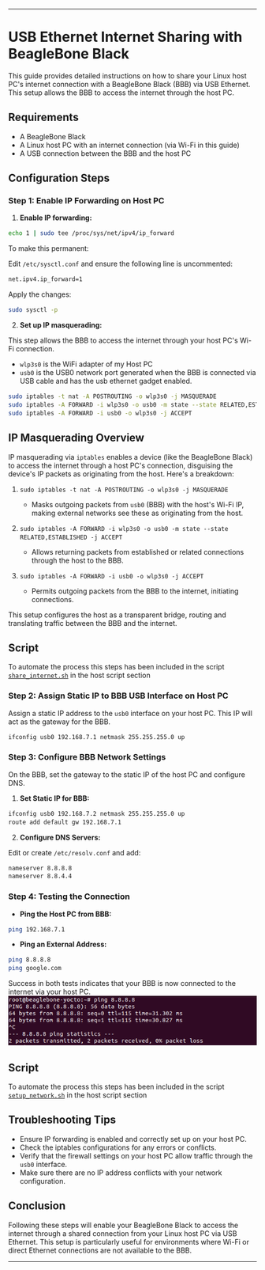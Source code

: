 
---

# USB Ethernet Internet Sharing with BeagleBone Black

This guide provides detailed instructions on how to share your Linux host PC's internet connection with a BeagleBone Black (BBB) via USB Ethernet. This setup allows the BBB to access the internet through the host PC.

## Requirements

- A BeagleBone Black
- A Linux host PC with an internet connection (via Wi-Fi in this guide)
- A USB connection between the BBB and the host PC

## Configuration Steps

### Step 1: Enable IP Forwarding on Host PC

1. **Enable IP forwarding:**

```bash
echo 1 | sudo tee /proc/sys/net/ipv4/ip_forward
```

To make this permanent:

Edit `/etc/sysctl.conf` and ensure the following line is uncommented:

```bash
net.ipv4.ip_forward=1
```

Apply the changes:

```bash
sudo sysctl -p
```

2. **Set up IP masquerading:**

This step allows the BBB to access the internet through your host PC's Wi-Fi connection.

- `wlp3s0` is the WiFi adapter of my Host PC 
- `usb0` is the USB0 network port generated when the BBB is connected via USB cable and has the usb ethernet gadget enabled. 

```bash
sudo iptables -t nat -A POSTROUTING -o wlp3s0 -j MASQUERADE
sudo iptables -A FORWARD -i wlp3s0 -o usb0 -m state --state RELATED,ESTABLISHED -j ACCEPT
sudo iptables -A FORWARD -i usb0 -o wlp3s0 -j ACCEPT
```

## IP Masquerading Overview

IP masquerading via `iptables` enables a device (like the BeagleBone Black) to access the internet through a host PC's connection, disguising the device's IP packets as originating from the host. Here's a breakdown:

1. `sudo iptables -t nat -A POSTROUTING -o wlp3s0 -j MASQUERADE`
   - Masks outgoing packets from `usb0` (BBB) with the host's Wi-Fi IP, making external networks see these as originating from the host.

2. `sudo iptables -A FORWARD -i wlp3s0 -o usb0 -m state --state RELATED,ESTABLISHED -j ACCEPT`
   - Allows returning packets from established or related connections through the host to the BBB.

3. `sudo iptables -A FORWARD -i usb0 -o wlp3s0 -j ACCEPT`
   - Permits outgoing packets from the BBB to the internet, initiating connections.

This setup configures the host as a transparent bridge, routing and translating traffic between the BBB and the internet.

## Script

To automate the process this steps has been included in the script [`share_internet.sh`](../scripts/host/share_internet.sh) in the host script section


### Step 2: Assign Static IP to BBB USB Interface on Host PC

Assign a static IP address to the `usb0` interface on your host PC. This IP will act as the gateway for the BBB.

```bash
ifconfig usb0 192.168.7.1 netmask 255.255.255.0 up
```

### Step 3: Configure BBB Network Settings

On the BBB, set the gateway to the static IP of the host PC and configure DNS.

1. **Set Static IP for BBB:**

```bash
ifconfig usb0 192.168.7.2 netmask 255.255.255.0 up
route add default gw 192.168.7.1
```

2. **Configure DNS Servers:**

Edit or create `/etc/resolv.conf` and add:

```bash
nameserver 8.8.8.8
nameserver 8.8.4.4
```

### Step 4: Testing the Connection

- **Ping the Host PC from BBB:**

```bash
ping 192.168.7.1
```

- **Ping an External Address:**

```bash
ping 8.8.8.8
ping google.com
```

Success in both tests indicates that your BBB is now connected to the internet via your host PC.
![alt text](img/ping.png)

## Script

To automate the process this steps has been included in the script 
[`setup_network.sh`](../scripts/target/setup_network.sh)
in the host script section

## Troubleshooting Tips

- Ensure IP forwarding is enabled and correctly set up on your host PC.
- Check the iptables configurations for any errors or conflicts.
- Verify that the firewall settings on your host PC allow traffic through the `usb0` interface.
- Make sure there are no IP address conflicts with your network configuration.

## Conclusion

Following these steps will enable your BeagleBone Black to access the internet through a shared connection from your Linux host PC via USB Ethernet. This setup is particularly useful for environments where Wi-Fi or direct Ethernet connections are not available to the BBB.

---